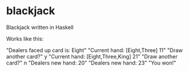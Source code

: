 blackjack
=========

Blackjack written in Haskell

Works like this:

  "Dealers faced up card is: Eight"
  "Current hand: [Eight,Three] 11"
  "Draw another card?"
  y
  "Current hand: [Eight,Three,King] 21"
  "Draw another card?"
  n
  "Dealers new hand: 20"
  "Dealers new hand: 23"
  "You won!"
